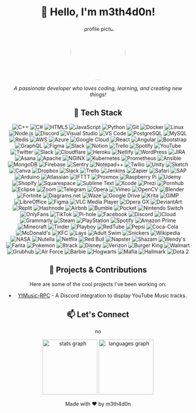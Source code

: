 <h1 align="center">👋 Hello, I'm m3th4d0n!</h1>
<p align="center">
  <img src="https://avatars.githubusercontent.com/u/127452038?v=4&size=64" alt="profile picture" width="150" style="border-radius:50%">
</p>
<p align="center">
  <i>A passionate developer who loves coding, learning, and creating new things!</i>
</p>

<div align="center">
  <h2>🚀 Tech Stack</h2>
  <p>
    <img src="https://img.shields.io/badge/C%2B%2B-blue?style=flat-square&logo=c%2B%2B&logoColor=white" alt="C++">
    <img src="https://img.shields.io/badge/CSharp-239120?style=flat-square&logo=c-sharp&logoColor=white" alt="C#">
    <img src="https://img.shields.io/badge/HTML5-E34F26?style=flat-square&logo=html5&logoColor=white" alt="HTML5">
    <img src="https://img.shields.io/badge/JavaScript-F7DF1E?style=flat-square&logo=javascript&logoColor=black" alt="JavaScript">
    <img src="https://img.shields.io/badge/Python-3776AB?style=flat-square&logo=python&logoColor=white" alt="Python">
    <img src="https://img.shields.io/badge/Git-F05032?style=flat-square&logo=git&logoColor=white" alt="Git">
    <img src="https://img.shields.io/badge/Docker-2496ED?style=flat-square&logo=docker&logoColor=white" alt="Docker">
    <img src="https://img.shields.io/badge/Linux-FCC624?style=flat-square&logo=linux&logoColor=black" alt="Linux">
    <img src="https://img.shields.io/badge/Node.js-339933?style=flat-square&logo=node.js&logoColor=white" alt="Node.js">
    <img src="https://img.shields.io/badge/Discord-5865F2?style=flat-square&logo=discord&logoColor=white" alt="Discord">
    <img src="https://img.shields.io/badge/Visual_Studio-5C2D91?style=flat-square&logo=visual-studio&logoColor=white" alt="Visual Studio"/>
    <img src="https://img.shields.io/badge/VS%20Code-007ACC?style=flat-square&logo=visual-studio-code&logoColor=white" alt="VS Code">
    <img src="https://img.shields.io/badge/PostgreSQL-4169E1?style=flat-square&logo=postgresql&logoColor=white" alt="PostgreSQL">
    <img src="https://img.shields.io/badge/MySQL-4479A1?style=flat-square&logo=mysql&logoColor=white" alt="MySQL">
    <img src="https://img.shields.io/badge/Redis-DC382D?style=flat-square&logo=redis&logoColor=white" alt="Redis">
    <img src="https://img.shields.io/badge/Amazon%20AWS-232F3E?style=flat-square&logo=amazon-aws&logoColor=white" alt="AWS">
    <img src="https://img.shields.io/badge/Azure-0078D4?style=flat-square&logo=microsoft-azure&logoColor=white" alt="Azure">
    <img src="https://img.shields.io/badge/Google%20Cloud-4285F4?style=flat-square&logo=google-cloud&logoColor=white" alt="Google Cloud">
    <img src="https://img.shields.io/badge/React-61DAFB?style=flat-square&logo=react&logoColor=black" alt="React">
    <img src="https://img.shields.io/badge/Angular-DD0031?style=flat-square&logo=angular&logoColor=white" alt="Angular">
    <img src="https://img.shields.io/badge/Bootstrap-563D7C?style=flat-square&logo=bootstrap&logoColor=white" alt="Bootstrap">
    <img src="https://img.shields.io/badge/GraphQL-E10098?style=flat-square&logo=graphql&logoColor=white" alt="GraphQL">
    <img src="https://img.shields.io/badge/Figma-F24E1E?style=flat-square&logo=figma&logoColor=white" alt="Figma">
    <img src="https://img.shields.io/badge/Slack-4A154B?style=flat-square&logo=slack&logoColor=white" alt="Slack">
    <img src="https://img.shields.io/badge/Notion-000000?style=flat-square&logo=notion&logoColor=white" alt="Notion">
    <img src="https://img.shields.io/badge/Trello-0052CC?style=flat-square&logo=trello&logoColor=white" alt="Trello">
    <img src="https://img.shields.io/badge/Spotify-1DB954?style=flat-square&logo=spotify&logoColor=white" alt="Spotify">
    <img src="https://img.shields.io/badge/YouTube-FF0000?style=flat-square&logo=youtube&logoColor=white" alt="YouTube">
    <img src="https://img.shields.io/badge/Twitter-1DA1F2?style=flat-square&logo=twitter&logoColor=white" alt="Twitter">
    <img src="https://img.shields.io/badge/Slack-4A154B?style=flat-square&logo=slack&logoColor=white" alt="Slack">
    <img src="https://img.shields.io/badge/Cloudflare-F38020?style=flat-square&logo=cloudflare&logoColor=white" alt="Cloudflare">
    <img src="https://img.shields.io/badge/Heroku-430098?style=flat-square&logo=heroku&logoColor=white" alt="Heroku">
    <img src="https://img.shields.io/badge/Netlify-00C7B7?style=flat-square&logo=netlify&logoColor=white" alt="Netlify">
    <img src="https://img.shields.io/badge/WordPress-21759B?style=flat-square&logo=wordpress&logoColor=white" alt="WordPress">
    <img src="https://img.shields.io/badge/JIRA-0052CC?style=flat-square&logo=jira&logoColor=white" alt="JIRA">
    <img src="https://img.shields.io/badge/Asana-F06A6A?style=flat-square&logo=asana&logoColor=white" alt="Asana">
    <img src="https://img.shields.io/badge/Apache-D22128?style=flat-square&logo=apache&logoColor=white" alt="Apache">
    <img src="https://img.shields.io/badge/NGINX-009639?style=flat-square&logo=nginx&logoColor=white" alt="NGINX">
    <img src="https://img.shields.io/badge/Kubernetes-326CE5?style=flat-square&logo=kubernetes&logoColor=white" alt="Kubernetes">
    <img src="https://img.shields.io/badge/Prometheus-E6522C?style=flat-square&logo=prometheus&logoColor=white" alt="Prometheus">
    <img src="https://img.shields.io/badge/Ansible-EE0000?style=flat-square&logo=ansible&logoColor=white" alt="Ansible">
    <img src="https://img.shields.io/badge/MongoDB-47A248?style=flat-square&logo=mongodb&logoColor=white" alt="MongoDB">
    <img src="https://img.shields.io/badge/Firebase-FFCA28?style=flat-square&logo=firebase&logoColor=black" alt="Firebase">
    <img src="https://img.shields.io/badge/Sentry-362D59?style=flat-square&logo=sentry&logoColor=white" alt="Sentry">
    <img src="https://img.shields.io/badge/Notepad++-90E59A?style=flat-square&logo=notepad%2B%2B&logoColor=black" alt="Notepad++">
    <img src="https://img.shields.io/badge/Twilio-F22F46?style=flat-square&logo=twilio&logoColor=white" alt="Twilio">
    <img src="https://img.shields.io/badge/Unity-000000?style=flat-square&logo=unity&logoColor=white" alt="Unity">
    <img src="https://img.shields.io/badge/Sketch-F7B500?style=flat-square&logo=sketch&logoColor=white" alt="Sketch">
    <img src="https://img.shields.io/badge/Canva-00C4CC?style=flat-square&logo=canva&logoColor=white" alt="Canva">
    <img src="https://img.shields.io/badge/Dropbox-0061FF?style=flat-square&logo=dropbox&logoColor=white" alt="Dropbox">
    <img src="https://img.shields.io/badge/Slack-4A154B?style=flat-square&logo=slack&logoColor=white" alt="Slack">
    <img src="https://img.shields.io/badge/Trello-0052CC?style=flat-square&logo=trello&logoColor=white" alt="Trello">
    <img src="https://img.shields.io/badge/Jenkins-D24939?style=flat-square&logo=jenkins&logoColor=white" alt="Jenkins">
    <img src="https://img.shields.io/badge/Zapier-FF4A00?style=flat-square&logo=zapier&logoColor=white" alt="Zapier">
    <img src="https://img.shields.io/badge/Safari-333333?style=flat-square&logo=safari&logoColor=white" alt="Safari">
    <img src="https://img.shields.io/badge/SAP-0FAAFF?style=flat-square&logo=sap&logoColor=white" alt="SAP">
    <img src="https://img.shields.io/badge/Arduino-00979D?style=flat-square&logo=arduino&logoColor=white" alt="Arduino">
    <img src="https://img.shields.io/badge/Atlassian-0052CC?style=flat-square&logo=atlassian&logoColor=white" alt="Atlassian">
    <img src="https://img.shields.io/badge/IFTTT-000000?style=flat-square&logo=ifttt&logoColor=white" alt="IFTTT">
    <img src="https://img.shields.io/badge/Proxmox-E57000?style=flat-square&logo=proxmox&logoColor=white" alt="Proxmox">
    <img src="https://img.shields.io/badge/Raspberry%20Pi-A22846?style=flat-square&logo=raspberry-pi&logoColor=white" alt="Raspberry Pi">
    <img src="https://img.shields.io/badge/Udemy-A435F0?style=flat-square&logo=udemy&logoColor=white" alt="Udemy">
    <img src="https://img.shields.io/badge/Shopify-7AB55C?style=flat-square&logo=shopify&logoColor=white" alt="Shopify">
    <img src="https://img.shields.io/badge/Squarespace-222222?style=flat-square&logo=squarespace&logoColor=white" alt="Squarespace">
    <img src="https://img.shields.io/badge/Sublime%20Text-FF9800?style=flat-square&logo=sublime-text&logoColor=white" alt="Sublime Text">
    <img src="https://img.shields.io/badge/Xcode-147EFB?style=flat-square&logo=xcode&logoColor=white" alt="Xcode">
    <img src="https://img.shields.io/badge/Prezi-3181FF?style=flat-square&logo=prezi&logoColor=white" alt="Prezi">
    <img src="https://img.shields.io/badge/Pornhub-FF9900?style=flat-square&logo=pornhub&logoColor=white" alt="Pornhub">
    <img src="https://img.shields.io/badge/Eclipse-2C2255?style=flat-square&logo=eclipse&logoColor=white" alt="Eclipse">
    <img src="https://img.shields.io/badge/Zoom-2D8CFF?style=flat-square&logo=zoom&logoColor=white" alt="Zoom">
    <img src="https://img.shields.io/badge/Telegram-26A5E4?style=flat-square&logo=telegram&logoColor=white" alt="Telegram">
    <img src="https://img.shields.io/badge/Opera-FF1B2D?style=flat-square&logo=opera&logoColor=white" alt="Opera">
    <img src="https://img.shields.io/badge/Vimeo-1AB7EA?style=flat-square&logo=vimeo&logoColor=white" alt="Vimeo">
    <img src="https://img.shields.io/badge/OpenCV-5C3EE8?style=flat-square&logo=opencv&logoColor=white" alt="OpenCV">
    <img src="https://img.shields.io/badge/Blender-F5792A?style=flat-square&logo=blender&logoColor=white" alt="Blender">
    <img src="https://img.shields.io/badge/Fortnite-9146FF?style=flat-square&logo=fortnite&logoColor=white" alt="Fortnite">
    <img src="https://img.shields.io/badge/Diagrams.net-F08705?style=flat-square&logo=diagrams.net&logoColor=white" alt="Diagrams.net">
    <img src="https://img.shields.io/badge/Waze-33CC99?style=flat-square&logo=waze&logoColor=white" alt="Waze">
    <img src="https://img.shields.io/badge/Google%20Drive-4285F4?style=flat-square&logo=google-drive&logoColor=white" alt="Google Drive">
    <img src="https://img.shields.io/badge/Krita-3BABFF?style=flat-square&logo=krita&logoColor=white" alt="Krita">
    <img src="https://img.shields.io/badge/GIMP-5C5543?style=flat-square&logo=gimp&logoColor=white" alt="GIMP">
    <img src="https://img.shields.io/badge/LibreOffice-18A303?style=flat-square&logo=libreoffice&logoColor=white" alt="LibreOffice">
    <img src="https://img.shields.io/badge/Figma-F24E1E?style=flat-square&logo=figma&logoColor=white" alt="Figma">
    <img src="https://img.shields.io/badge/VLC%20Media%20Player-FF8800?style=flat-square&logo=vlc-media-player&logoColor=white" alt="VLC Media Player">
    <img src="https://img.shields.io/badge/Opera%20GX-FF1B2D?style=flat-square&logo=opera-gx&logoColor=white" alt="Opera GX">
    <img src="https://img.shields.io/badge/DeviantArt-05CC47?style=flat-square&logo=deviantart&logoColor=white" alt="DeviantArt">
    <img src="https://img.shields.io/badge/Replit-667881?style=flat-square&logo=replit&logoColor=white" alt="Replit">
    <img src="https://img.shields.io/badge/Hashnode-2962FF?style=flat-square&logo=hashnode&logoColor=white" alt="Hashnode">
    <img src="https://img.shields.io/badge/Airbnb-FF5A5F?style=flat-square&logo=airbnb&logoColor=white" alt="Airbnb">
    <img src="https://img.shields.io/badge/Bumble-FFB300?style=flat-square&logo=bumble&logoColor=white" alt="Bumble">
    <img src="https://img.shields.io/badge/Pocket-EE4056?style=flat-square&logo=pocket&logoColor=white" alt="Pocket">
    <img src="https://img.shields.io/badge/Nintendo%20Switch-E60012?style=flat-square&logo=nintendo-switch&logoColor=white" alt="Nintendo Switch">
    <img src="https://img.shields.io/badge/OnlyFans-000000?style=flat-square&logo=onlyfans&logoColor=white" alt="OnlyFans">
    <img src="https://img.shields.io/badge/TikTok-000000?style=flat-square&logo=tiktok&logoColor=white" alt="TikTok">
    <img src="https://img.shields.io/badge/Pi--hole-96060C?style=flat-square&logo=pi-hole&logoColor=white" alt="Pi-hole">
    <img src="https://img.shields.io/badge/Facebook-1877F2?style=flat-square&logo=facebook&logoColor=white" alt="Facebook">
    <img src="https://img.shields.io/badge/Discord-5865F2?style=flat-square&logo=discord&logoColor=white" alt="Discord">
    <img src="https://img.shields.io/badge/iCloud-3693F3?style=flat-square&logo=icloud&logoColor=white" alt="iCloud">
    <img src="https://img.shields.io/badge/Grammarly-15C39A?style=flat-square&logo=grammarly&logoColor=white" alt="Grammarly">
    <img src="https://img.shields.io/badge/Steam-000000?style=flat-square&logo=steam&logoColor=white" alt="Steam">
    <img src="https://img.shields.io/badge/PlayStation-003791?style=flat-square&logo=playstation&logoColor=white" alt="PlayStation">
    <img src="https://img.shields.io/badge/Spotify-1DB954?style=flat-square&logo=spotify&logoColor=white" alt="Spotify">
    <img src="https://img.shields.io/badge/Amazon%20Prime-FF9900?style=flat-square&logo=amazon-prime&logoColor=white" alt="Amazon Prime">
    <img src="https://img.shields.io/badge/Minecraft-62B47A?style=flat-square&logo=minecraft&logoColor=white" alt="Minecraft">
    <img src="https://img.shields.io/badge/Tinder-FF6B6B?style=flat-square&logo=tinder&logoColor=white" alt="Tinder">
    <img src="https://img.shields.io/badge/Playboy-FFB6C1?style=flat-square&logo=playboy&logoColor=white" alt="Playboy">
    <img src="https://img.shields.io/badge/RedTube-FF0000?style=flat-square&logo=redtube&logoColor=white" alt="RedTube">
    <img src="https://img.shields.io/badge/Pepsi-005BBB?style=flat-square&logo=pepsi&logoColor=white" alt="Pepsi">
    <img src="https://img.shields.io/badge/Coca--Cola-FF0015?style=flat-square&logo=coca-cola&logoColor=white" alt="Coca-Cola">
    <img src="https://img.shields.io/badge/McDonald's-FBC817?style=flat-square&logo=mcdonalds&logoColor=white" alt="McDonald's">
    <img src="https://img.shields.io/badge/KFC-D32E2E?style=flat-square&logo=kfc&logoColor=white" alt="KFC">
    <img src="https://img.shields.io/badge/Lays-FFD700?style=flat-square&logo=lays&logoColor=white" alt="Lays">
    <img src="https://img.shields.io/badge/Adult%20Swim-000000?style=flat-square&logo=adult-swim&logoColor=white" alt="Adult Swim">
    <img src="https://img.shields.io/badge/Snickers-8B3A3A?style=flat-square&logo=snickers&logoColor=white" alt="Snickers">
    <img src="https://img.shields.io/badge/Wikipedia-000000?style=flat-square&logo=wikipedia&logoColor=white" alt="Wikipedia">
    <img src="https://img.shields.io/badge/NASA-FA0020?style=flat-square&logo=nasa&logoColor=white" alt="NASA">
    <img src="https://img.shields.io/badge/Nutella-6F1503?style=flat-square&logo=nutella&logoColor=white" alt="Nutella">
    <img src="https://img.shields.io/badge/Netflix-E50914?style=flat-square&logo=netflix&logoColor=white" alt="Netflix">
    <img src="https://img.shields.io/badge/Red%20Bull-F20000?style=flat-square&logo=red-bull&logoColor=white" alt="Red Bull">
    <img src="https://img.shields.io/badge/Napster-000000?style=flat-square&logo=napster&logoColor=white" alt="Napster">
    <img src="https://img.shields.io/badge/Shazam-0088CC?style=flat-square&logo=shazam&logoColor=white" alt="Shazam">
    <img src="https://img.shields.io/badge/Wendy's-E22027?style=flat-square&logo=wendys&logoColor=white" alt="Wendy's">
    <img src="https://img.shields.io/badge/Fanta-FF8000?style=flat-square&logo=fanta&logoColor=white" alt="Fanta">
    <img src="https://img.shields.io/badge/Pokemon-FFCB05?style=flat-square&logo=pokemon&logoColor=black" alt="Pokemon">
    <img src="https://img.shields.io/badge/8track-FF4747?style=flat-square&logo=8tracks&logoColor=white" alt="8track">
    <img src="https://img.shields.io/badge/Disney-113CCF?style=flat-square&logo=disney&logoColor=white" alt="Disney">
    <img src="https://img.shields.io/badge/Verizon-CD040B?style=flat-square&logo=verizon&logoColor=white" alt="Verizon">
    <img src="https://img.shields.io/badge/Burger%20King-EC1C24?style=flat-square&logo=burger-king&logoColor=white" alt="Burger King">
    <img src="https://img.shields.io/badge/Walmart-0071CE?style=flat-square&logo=walmart&logoColor=white" alt="Walmart">
    <img src="https://img.shields.io/badge/Grubhub-EE4E34?style=flat-square&logo=grubhub&logoColor=white" alt="Grubhub">
    <img src="https://img.shields.io/badge/Air%20Force-0033A0?style=flat-square&logo=air-force&logoColor=white" alt="Air Force">
    <img src="https://img.shields.io/badge/Barbie-DAA8A1?style=flat-square&logo=barbie&logoColor=white" alt="Barbie">
    <img src="https://img.shields.io/badge/Hogwarts-660066?style=flat-square&logo=hogwarts&logoColor=white" alt="Hogwarts">
    <img src="https://img.shields.io/badge/Mafia-000000?style=flat-square&logo=mafia&logoColor=white" alt="Mafia">
    <img src="https://img.shields.io/badge/Hallmark-DAA520?style=flat-square&logo=hallmark&logoColor=white" alt="Hallmark">
    <img src="https://img.shields.io/badge/Dota%202-FA320A?style=flat-square&logo=dota-2&logoColor=white" alt="Dota 2">



  </p>
</div>

<div align="center">
  <h2>💼 Projects & Contributions</h2>
  <p>Here are some of the cool projects I've been working on:</p>
  <ul>
    <li><a href="https://github.com/m3th4d0n/YtMusic-RPC">YtMusic-RPC</a> - A Discord integration to display YouTube Music tracks.</li>
  </ul>
</div>

<div align="center">
  <h2>📫 Let's Connect</h2>
  <p>
    no
  </p>
</div>
<div align="center">
  <img src="https://github-readme-stats.vercel.app/api?username=m3th4d0n&hide_title=false&hide_rank=false&show_icons=true&include_all_commits=true&count_private=true&disable_animations=false&theme=dracula&locale=en&hide_border=false" height="150" alt="stats graph"  />
  <img src="https://github-readme-stats.vercel.app/api/top-langs?username=m3th4d0n&locale=en&hide_title=false&layout=compact&card_width=320&langs_count=10&theme=dracula&hide_border=false" height="150" alt="languages graph"  />
</div>
</p>


<footer align="center">
  <p>Made with ❤️ by m3th4d0n</p>
</footer>
